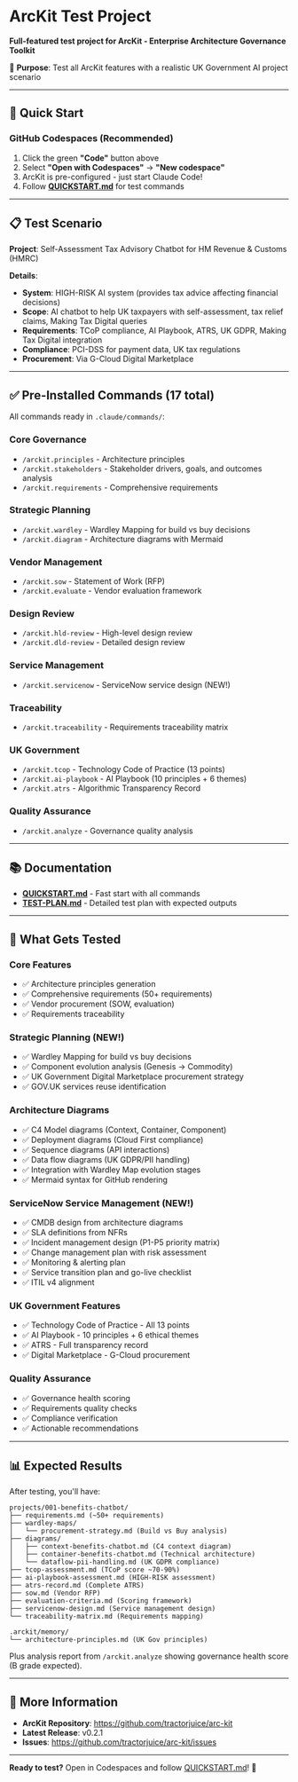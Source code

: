 # ArcKit Test Project

**Full-featured test project for ArcKit - Enterprise Architecture Governance Toolkit**

🎯 **Purpose**: Test all ArcKit features with a realistic UK Government AI project scenario

---

## 🚀 Quick Start

### GitHub Codespaces (Recommended)

1. Click the green **"Code"** button above
2. Select **"Open with Codespaces"** → **"New codespace"**
3. ArcKit is pre-configured - just start Claude Code!
4. Follow **[QUICKSTART.md](QUICKSTART.md)** for test commands

---

## 📋 Test Scenario

**Project**: Self-Assessment Tax Advisory Chatbot for HM Revenue & Customs (HMRC)

**Details**:
- **System**: HIGH-RISK AI system (provides tax advice affecting financial decisions)
- **Scope**: AI chatbot to help UK taxpayers with self-assessment, tax relief claims, Making Tax Digital queries
- **Requirements**: TCoP compliance, AI Playbook, ATRS, UK GDPR, Making Tax Digital integration
- **Compliance**: PCI-DSS for payment data, UK tax regulations
- **Procurement**: Via G-Cloud Digital Marketplace

---

## ✅ Pre-Installed Commands (17 total)

All commands ready in `.claude/commands/`:

### Core Governance
- `/arckit.principles` - Architecture principles
- `/arckit.stakeholders` - Stakeholder drivers, goals, and outcomes analysis
- `/arckit.requirements` - Comprehensive requirements

### Strategic Planning
- `/arckit.wardley` - Wardley Mapping for build vs buy decisions
- `/arckit.diagram` - Architecture diagrams with Mermaid

### Vendor Management
- `/arckit.sow` - Statement of Work (RFP)
- `/arckit.evaluate` - Vendor evaluation framework

### Design Review
- `/arckit.hld-review` - High-level design review
- `/arckit.dld-review` - Detailed design review

### Service Management
- `/arckit.servicenow` - ServiceNow service design (NEW!)

### Traceability
- `/arckit.traceability` - Requirements traceability matrix

### UK Government
- `/arckit.tcop` - Technology Code of Practice (13 points)
- `/arckit.ai-playbook` - AI Playbook (10 principles + 6 themes)
- `/arckit.atrs` - Algorithmic Transparency Record

### Quality Assurance
- `/arckit.analyze` - Governance quality analysis

---

## 📚 Documentation

- **[QUICKSTART.md](QUICKSTART.md)** - Fast start with all commands
- **[TEST-PLAN.md](TEST-PLAN.md)** - Detailed test plan with expected outputs

---

## 🎯 What Gets Tested

### Core Features
- ✅ Architecture principles generation
- ✅ Comprehensive requirements (50+ requirements)
- ✅ Vendor procurement (SOW, evaluation)
- ✅ Requirements traceability

### Strategic Planning (NEW!)
- ✅ Wardley Mapping for build vs buy decisions
- ✅ Component evolution analysis (Genesis → Commodity)
- ✅ UK Government Digital Marketplace procurement strategy
- ✅ GOV.UK services reuse identification

### Architecture Diagrams
- ✅ C4 Model diagrams (Context, Container, Component)
- ✅ Deployment diagrams (Cloud First compliance)
- ✅ Sequence diagrams (API interactions)
- ✅ Data flow diagrams (UK GDPR/PII handling)
- ✅ Integration with Wardley Map evolution stages
- ✅ Mermaid syntax for GitHub rendering

### ServiceNow Service Management (NEW!)
- ✅ CMDB design from architecture diagrams
- ✅ SLA definitions from NFRs
- ✅ Incident management design (P1-P5 priority matrix)
- ✅ Change management plan with risk assessment
- ✅ Monitoring & alerting plan
- ✅ Service transition plan and go-live checklist
- ✅ ITIL v4 alignment

### UK Government Features
- ✅ Technology Code of Practice - All 13 points
- ✅ AI Playbook - 10 principles + 6 ethical themes
- ✅ ATRS - Full transparency record
- ✅ Digital Marketplace - G-Cloud procurement

### Quality Assurance
- ✅ Governance health scoring
- ✅ Requirements quality checks
- ✅ Compliance verification
- ✅ Actionable recommendations

---

## 📊 Expected Results

After testing, you'll have:

```
projects/001-benefits-chatbot/
├── requirements.md (~50+ requirements)
├── wardley-maps/
│   └── procurement-strategy.md (Build vs Buy analysis)
├── diagrams/
│   ├── context-benefits-chatbot.md (C4 context diagram)
│   ├── container-benefits-chatbot.md (Technical architecture)
│   └── dataflow-pii-handling.md (UK GDPR compliance)
├── tcop-assessment.md (TCoP score ~70-90%)
├── ai-playbook-assessment.md (HIGH-RISK assessment)
├── atrs-record.md (Complete ATRS)
├── sow.md (Vendor RFP)
├── evaluation-criteria.md (Scoring framework)
├── servicenow-design.md (Service management design)
└── traceability-matrix.md (Requirements mapping)

.arckit/memory/
└── architecture-principles.md (UK Gov principles)
```

Plus analysis report from `/arckit.analyze` showing governance health score (B grade expected).

---

## 📖 More Information

- **ArcKit Repository**: https://github.com/tractorjuice/arc-kit
- **Latest Release**: v0.2.1
- **Issues**: https://github.com/tractorjuice/arc-kit/issues

---

**Ready to test?** Open in Codespaces and follow [QUICKSTART.md](QUICKSTART.md)! 🚀
